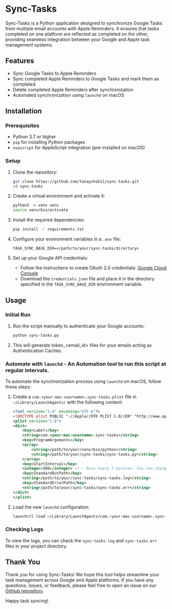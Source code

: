 # Sync-Tasks

Sync-Tasks is a Python application designed to synchronize Google Tasks from multiple email accounts with Apple Reminders. It ensures that tasks completed on one platform are reflected as completed on the other, providing seamless integration between your Google and Apple task management systems.

## Features

- Sync Google Tasks to Apple Reminders
- Sync completed Apple Reminders to Google Tasks and mark them as completed
- Delete completed Apple Reminders after synchronization
- Automated synchronization using `launchd` on macOS

## Installation

### Prerequisites

- Python 3.7 or higher
- `pip` for installing Python packages
- `osascript` for AppleScript integration (pre-installed on macOS)

### Setup

1. Clone the repository:
    ```bash
    git clone https://github.com/tanayshah11/sync-tasks.git
    cd sync-tasks
    ```

2. Create a virtual environment and activate it:
    ```bash
    python3 -m venv venv
    source venv/bin/activate
    ```

3. Install the required dependencies:
    ```bash
    pip install -r requirements.txt
    ```

4. Configure your environment variables in a `.env` file:
    ```plaintext
    TASK_SYNC_BASE_DIR=</path/to/your/sync-tasks/directory>
    ```

5. Set up your Google API credentials:
    - Follow the instructions to create OAuth 2.0 credentials: [Google Cloud Console](https://console.developers.google.com/)
    - Download the `credentials.json` file and place it in the directory specified in the `TASK_SYNC_BASE_DIR` environment variable.

## Usage

### Initial Run

1. Run the script manually to authenticate your Google accounts:
    ```bash
    python sync-tasks.py
    ```
2. This will generate token_<email_id> files for your emails acting as Authentication Caches.

### Automate with `launchd` - An Automation tool to run this script at regular intervals.

To automate the synchronization process using `launchd` on macOS, follow these steps:

1. Create a `com.<your-mac-username>.sync-tasks.plist` file in `~/Library/LaunchAgents/` with the following content:
    ```xml
    <?xml version="1.0" encoding="UTF-8"?>
    <!DOCTYPE plist PUBLIC "-//Apple//DTD PLIST 1.0//EN" "http://www.apple.com/DTDs/PropertyList-1.0.dtd">
    <plist version="1.0">
    <dict>
        <key>Label</key>
        <string>com.<your-mac-username>.sync-tasks</string>
        <key>ProgramArguments</key>
        <array>
            <string>/path/to/your/venv/bin/python</string>
            <string>/path/to/your/sync-tasks/sync-tasks.py</string>
        </array>
        <key>StartInterval</key>
        <integer>300</integer> <!-- Runs every 5 minutes. You can change it according to your needs -->
        <key>StandardOutPath</key>
        <string>/path/to/your/sync-tasks/sync-tasks.log</string>
        <key>StandardErrorPath</key>
        <string>/path/to/your/sync-tasks/sync-tasks.err</string>
    </dict>
    </plist>
    ```

2. Load the new `launchd` configuration:
    ```bash
    launchctl load ~/Library/LaunchAgents/com.<your-mac-username>.sync-tasks.plist
    ```

### Checking Logs

To view the logs, you can check the `sync-tasks.log` and `sync-tasks.err` files in your project directory.

## Thank You

Thank you for using Sync-Tasks! We hope this tool helps streamline your task management across Google and Apple platforms. If you have any questions, issues, or feedback, please feel free to open an issue on our [GitHub repository](https://github.com/yourusername/sync-tasks/issues).

Happy task syncing!
